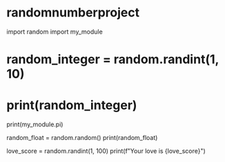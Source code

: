 # randomnumberproject

import random
import my_module


# random_integer = random.randint(1, 10)
# print(random_integer)

print(my_module.pi)

random_float = random.random()
print(random_float)

love_score = random.randint(1, 100)
print(f"Your love is {love_score}")
